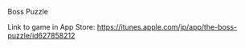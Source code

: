 
Boss Puzzle

Link to game in App Store: https://itunes.apple.com/jp/app/the-boss-puzzle/id627858212
